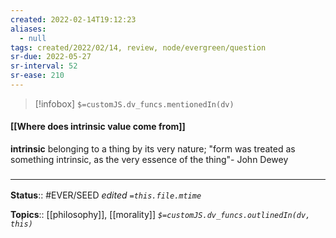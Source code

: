 ```yaml
---
created: 2022-02-14T19:12:23 
aliases:
  - null
tags: created/2022/02/14, review, node/evergreen/question
sr-due: 2022-05-27
sr-interval: 52
sr-ease: 210
---
```

> [!infobox]
`$=customJS.dv_funcs.mentionedIn(dv)`

#### [[Where does intrinsic value come from]] 

**intrinsic**
belonging to a thing by its very nature; "form was treated as something intrinsic, as the very essence of the thing"- John Dewey  


### <hr class="footnote"/>

**Status**:: #EVER/SEED 
*edited `=this.file.mtime`*

**Topics**:: [[philosophy]], [[morality]]
*`$=customJS.dv_funcs.outlinedIn(dv, this)`*
